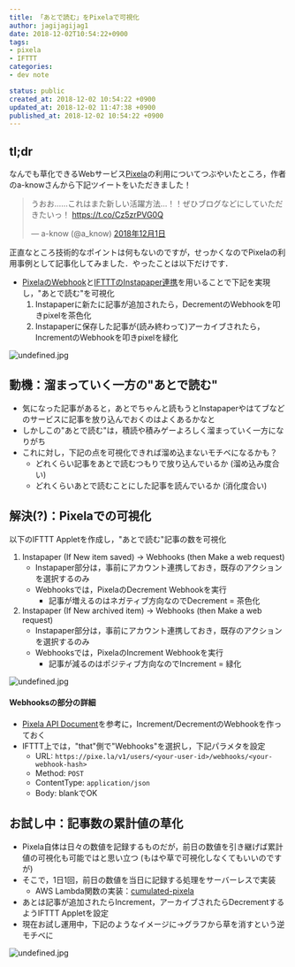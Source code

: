 ```yaml
---
title: 「あとで読む」をPixelaで可視化
author: jagijagijag1
date: 2018-12-02T10:54:22+0900
tags:
- pixela
- IFTTT
categories:
- dev note

status: public
created_at: 2018-12-02 10:54:22 +0900
updated_at: 2018-12-02 11:47:38 +0900
published_at: 2018-12-02 10:54:22 +0900
---
```

## tl;dr
なんでも草化できるWebサービス[Pixela](https://pixe.la)の利用についてつぶやいたところ，作者のa-knowさんから下記ツイートをいただきました！

<blockquote class="twitter-tweet" data-lang="ja"><p lang="ja" dir="ltr">うおお……これはまた新しい活躍方法…！！ぜひブログなどにしていただきたいっ！ <a href="https://t.co/Cz5zrPVG0Q">https://t.co/Cz5zrPVG0Q</a></p>&mdash; a-know (@a_know) <a href="https://twitter.com/a_know/status/1068691858220445696?ref_src=twsrc%5Etfw">2018年12月1日</a></blockquote>
<script async src="https://platform.twitter.com/widgets.js" charset="utf-8"></script>


正直なところ技術的なポイントは何もないのですが，せっかくなのでPixelaの利用事例として記事化してみました．やったことは以下だけです．
- [PixelaのWebhook](https://pixe.la/#api-webhook)と[IFTTTのInstapaper連携](https://ifttt.com/instapaper)を用いることで下記を実現し，"あとで読む"を可視化
  1. Instapaperに新たに記事が追加されたら，DecrementのWebhookを叩きpixelを茶色化
  2. Instapaperに保存した記事が(読み終わって)アーカイブされたら，IncrementのWebhookを叩きpixelを緑化

![undefined.jpg](/blog/posts/2018_12_02/bfacefb91e716a338ed402bb54f70ef0.jpg)

## 動機：溜まっていく一方の"あとで読む"
- 気になった記事があると，あとでちゃんと読もうとInstapaperやはてブなどのサービスに記事を放り込んでおくのはよくあるかなと
- しかしこの"あとで読む"は，積読や積みゲーよろしく溜まっていく一方になりがち
- これに対し，下記の点を可視化できれば溜め込まないモチベになるかも？
  - どれくらい記事をあとで読むつもりで放り込んでいるか (溜め込み度合い)
  - どれくらいあとで読むことにした記事を読んでいるか (消化度合い)


## 解決(?)：Pixelaでの可視化
以下のIFTTT Appletを作成し，"あとで読む"記事の数を可視化
1. Instapaper (If New item saved) -> Webhooks (then Make a web request)
   - Instapaper部分は，事前にアカウント連携しておき，既存のアクションを選択するのみ
   - Webhooksでは，PixelaのDecrement Webhookを実行
     - 記事が増えるのはネガティブ方向なのでDecrement = 茶色化
2. Instapaper (If New archived item) -> Webhooks (then Make a web request)
   - Instapaper部分は，事前にアカウント連携しておき，既存のアクションを選択するのみ
   - Webhooksでは，PixelaのIncrement Webhookを実行
     - 記事が減るのはポジティブ方向なのでIncrement = 緑化

![undefined.jpg](/blog/posts/2018_12_02/d991fb17c3729eac219b47d473213d36.jpg)

#### Webhooksの部分の詳細
- [Pixela API Document](https://docs.pixe.la/#/post-webhook)を参考に，Increment/DecrementのWebhookを作っておく
- IFTTT上では，"that"側で"Webhooks"を選択し，下記パラメタを設定
  - URL: `https://pixe.la/v1/users/<your-user-id>/webhooks/<your-webhook-hash>`
  - Method: `POST`
  - ContentType: `application/json`
  - Body: blankでOK


## お試し中：記事数の累計値の草化
- Pixela自体は日々の数値を記録するものだが，前日の数値を引き継げば累計値の可視化も可能ではと思い立つ (もはや草で可視化しなくてもいいのですが)
- そこで，1日1回，前日の数値を当日に記録する処理をサーバーレスで実装
  - AWS Lambda関数の実装：[cumulated-pixela](https://github.com/jagijagijag1/cumulated-pixela)
- あとは記事が追加されたらIncrement，アーカイブされたらDecrementするようIFTTT Appletを設定
- 現在お試し運用中，下記のようなイメージに→グラフから草を消すという逆モチベに

![undefined.jpg](https://s3.qrunch.io/6cbe08951a59cc1e5486b040148b2212.jpg)
